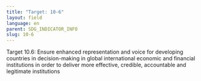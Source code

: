 ```yaml
---
title: "Target: 10-6"
layout: field
language: en
parent: SDG_INDICATOR_INFO
slug: 10-6
---
```

Target 10.6: Ensure enhanced representation and voice for developing countries in decision-making in global international economic and financial institutions in order to deliver more effective, credible, accountable and legitimate institutions